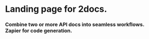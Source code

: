 # Landing page for 2docs.

### Combine two or more API docs into seamless workflows. Zapier for code generation.

